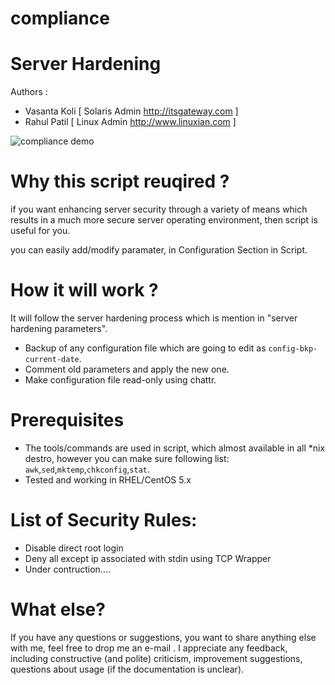 compliance
==========
# Server Hardening

Authors : 
  - Vasanta Koli [ Solaris Admin <http://itsgateway.com> ]
  - Rahul Patil  [ Linux Admin <http://www.linuxian.com> ]

![compliance demo](https://raw.github.com/rahulinux/compliance/master/security.png)

# Why this script reuqired ?

if you want enhancing server security through a variety of means which results in a much more secure 
server operating environment, then script is useful for you.

you can easily add/modify paramater, in Configuration Section in Script. 


# How it will work ?

It will follow the server hardening process which is mention in "server hardening parameters".

  - Backup of any configuration file which are going to edit as `config-bkp-current-date`.
  - Comment old parameters and apply the new one.
  - Make configuration file read-only using chattr. 

# Prerequisites

  - The tools/commands are used in script, which almost available in all *nix destro, however you can make sure following list:
    `awk`,`sed`,`mktemp`,`chkconfig`,`stat`.
  - Tested and working in RHEL/CentOS 5.x


# List of Security Rules:

  - Disable direct root login
  - Deny all except ip associated with stdin using TCP Wrapper 
  - Under contruction.... 
  

  
  
# What else?

If you have any questions or suggestions, you want to share anything else with me, feel free to drop me an e-mail . I appreciate any feedback, including constructive (and polite) criticism, improvement suggestions, questions about usage (if the documentation is unclear).


